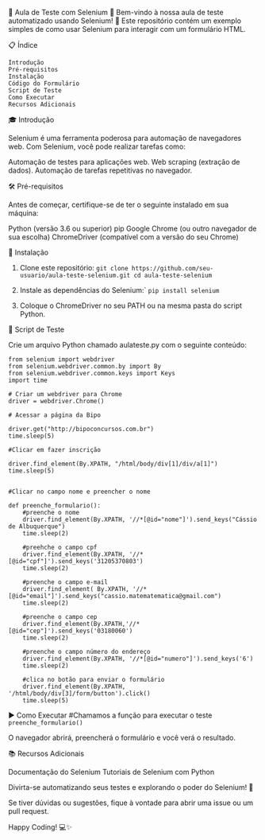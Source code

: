 🌟 Aula de Teste com Selenium 🌟
Bem-vindo à nossa aula de teste automatizado usando Selenium! 🚀 Este repositório contém um 
exemplo simples de como usar Selenium para interagir com um formulário HTML.

📋 Índice

    Introdução
    Pré-requisitos
    Instalação
    Código do Formulário
    Script de Teste
    Como Executar
    Recursos Adicionais
    
🎓 Introdução

Selenium é uma ferramenta poderosa para automação de navegadores web. Com Selenium, você pode realizar tarefas como:

Automação de testes para aplicações web.
Web scraping (extração de dados).
Automação de tarefas repetitivas no navegador.

🛠 Pré-requisitos

Antes de começar, certifique-se de ter o seguinte instalado em sua máquina:

Python (versão 3.6 ou superior)
pip
Google Chrome (ou outro navegador de sua escolha)
ChromeDriver (compatível com a versão do seu Chrome)

🚀 Instalação

1. Clone este repositório:
    ``git clone https://github.com/seu-usuario/aula-teste-selenium.git
    cd aula-teste-selenium``

2. Instale as dependências do Selenium:`
    ``pip install selenium``

3. Coloque o ChromeDriver no seu PATH ou na mesma pasta do script Python.

🧪 Script de Teste

Crie um arquivo Python chamado aulateste.py com o seguinte conteúdo:

```
from selenium import webdriver
from selenium.webdriver.common.by import By
from selenium.webdriver.common.keys import Keys
import time

# Criar um webdriver para Chrome
driver = webdriver.Chrome()

# Acessar a página da Bipo

driver.get("http://bipoconcursos.com.br")
time.sleep(5)

#Clicar em fazer inscrição

driver.find_element(By.XPATH, "/html/body/div[1]/div/a[1]")
time.sleep(5)


#Clicar no campo nome e preencher o nome

def preenche_formulario():
    #preenche o nome
    driver.find_element(By.XPATH, '//*[@id="nome"]').send_keys("Cássio de Albuquerque")
    time.sleep(2)

    #preehche o campo cpf
    driver.find_element(By.XPATH, '//*[@id="cpf"]').send_keys('31205370803')
    time.sleep(2)

    #preenche o campo e-mail
    driver.find_element( By.XPATH, '//*[@id="email"]').send_keys("cassio.matematematica@gmail.com")
    time.sleep(2)
    
    #preenche o campo cep
    driver.find_element(By.XPATH,'//*[@id="cep"]').send_keys('03180060')
    time.sleep(2)

    #preenche o campo número do endereço
    driver.find_element(By.XPATH, '//*[@id="numero"]').send_keys('6')
    time.sleep(2)

    #clica no botão para enviar o formulário
    driver.find_element(By.XPATH, '/html/body/div[3]/form/button').click()
    time.sleep(5)
```

▶️ Como Executar
  #Chamamos a função para executar o teste
  ```preenche_formulario()```

O navegador abrirá, preencherá o formulário e você verá o resultado.

📚 Recursos Adicionais

Documentação do Selenium
Tutoriais de Selenium com Python

Divirta-se automatizando seus testes e explorando o poder do Selenium! 🚀

Se tiver dúvidas ou sugestões, fique à vontade para abrir uma issue ou um pull request.

Happy Coding! 💻✨




